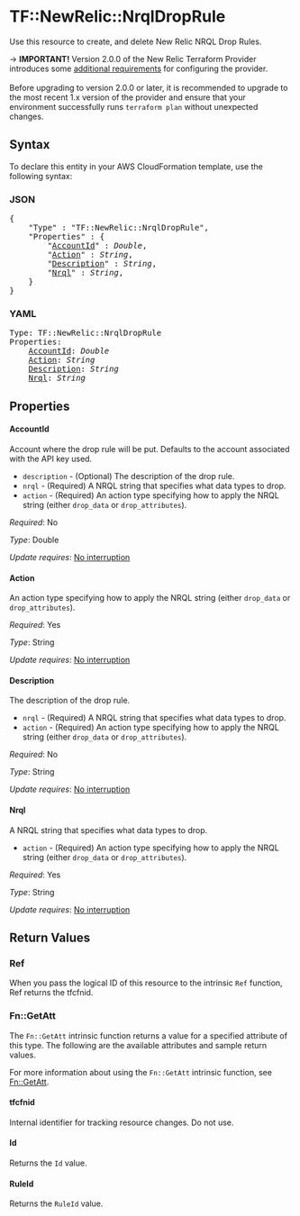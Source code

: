 # TF::NewRelic::NrqlDropRule

Use this resource to create, and delete New Relic NRQL Drop Rules.

-> **IMPORTANT!** Version 2.0.0 of the New Relic Terraform Provider introduces some [additional requirements](/docs/providers/newrelic/index.html) for configuring the provider.
<br><br>
Before upgrading to version 2.0.0 or later, it is recommended to upgrade to the most recent 1.x version of the provider and ensure that your environment successfully runs `terraform plan` without unexpected changes.

## Syntax

To declare this entity in your AWS CloudFormation template, use the following syntax:

### JSON

<pre>
{
    "Type" : "TF::NewRelic::NrqlDropRule",
    "Properties" : {
        "<a href="#accountid" title="AccountId">AccountId</a>" : <i>Double</i>,
        "<a href="#action" title="Action">Action</a>" : <i>String</i>,
        "<a href="#description" title="Description">Description</a>" : <i>String</i>,
        "<a href="#nrql" title="Nrql">Nrql</a>" : <i>String</i>,
    }
}
</pre>

### YAML

<pre>
Type: TF::NewRelic::NrqlDropRule
Properties:
    <a href="#accountid" title="AccountId">AccountId</a>: <i>Double</i>
    <a href="#action" title="Action">Action</a>: <i>String</i>
    <a href="#description" title="Description">Description</a>: <i>String</i>
    <a href="#nrql" title="Nrql">Nrql</a>: <i>String</i>
</pre>

## Properties

#### AccountId

Account where the drop rule will be put. Defaults to the account associated with the API key used.
* `description` - (Optional) The description of the drop rule.
* `nrql` - (Required) A NRQL string that specifies what data types to drop.
* `action` - (Required) An action type specifying how to apply the NRQL string (either `drop_data` or `drop_attributes`).

_Required_: No

_Type_: Double

_Update requires_: [No interruption](https://docs.aws.amazon.com/AWSCloudFormation/latest/UserGuide/using-cfn-updating-stacks-update-behaviors.html#update-no-interrupt)

#### Action

An action type specifying how to apply the NRQL string (either `drop_data` or `drop_attributes`).

_Required_: Yes

_Type_: String

_Update requires_: [No interruption](https://docs.aws.amazon.com/AWSCloudFormation/latest/UserGuide/using-cfn-updating-stacks-update-behaviors.html#update-no-interrupt)

#### Description

The description of the drop rule.
* `nrql` - (Required) A NRQL string that specifies what data types to drop.
* `action` - (Required) An action type specifying how to apply the NRQL string (either `drop_data` or `drop_attributes`).

_Required_: No

_Type_: String

_Update requires_: [No interruption](https://docs.aws.amazon.com/AWSCloudFormation/latest/UserGuide/using-cfn-updating-stacks-update-behaviors.html#update-no-interrupt)

#### Nrql

A NRQL string that specifies what data types to drop.
* `action` - (Required) An action type specifying how to apply the NRQL string (either `drop_data` or `drop_attributes`).

_Required_: Yes

_Type_: String

_Update requires_: [No interruption](https://docs.aws.amazon.com/AWSCloudFormation/latest/UserGuide/using-cfn-updating-stacks-update-behaviors.html#update-no-interrupt)

## Return Values

### Ref

When you pass the logical ID of this resource to the intrinsic `Ref` function, Ref returns the tfcfnid.

### Fn::GetAtt

The `Fn::GetAtt` intrinsic function returns a value for a specified attribute of this type. The following are the available attributes and sample return values.

For more information about using the `Fn::GetAtt` intrinsic function, see [Fn::GetAtt](https://docs.aws.amazon.com/AWSCloudFormation/latest/UserGuide/intrinsic-function-reference-getatt.html).

#### tfcfnid

Internal identifier for tracking resource changes. Do not use.

#### Id

Returns the <code>Id</code> value.

#### RuleId

Returns the <code>RuleId</code> value.

